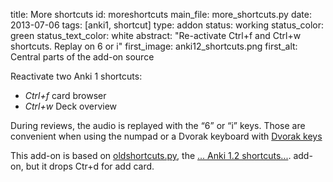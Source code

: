 title: More shortcuts
id: moreshortcuts
main_file: more_shortcuts.py
date: 2013-07-06
tags: [anki1, shortcut]
type: addon
status: working
status_color: green
status_text_color: white
abstract: "Re-activate Ctrl+f and Ctrl+w shortcuts. Replay on 6 or i"
first_image: anki12_shortcuts.png
first_alt: Central parts of the add-on source

Reactivate two Anki 1 shortcuts:

- *Ctrl+f* card browser
- *Ctrl+w* Deck overview

During reviews, the audio is replayed with the “6” or “i” keys. Those
are convenient when using the numpad or a Dvorak keyboard with
[Dvorak keys](Dvorak%20keys.html)

This add-on is based on
[oldshortcuts.py](https://github.com/dae/ankiplugins/blob/master/oldshortcuts.py),
the
[... Anki 1.2 shortcuts...](https://ankiweb.net/shared/info/544525276).
add-on, but it drops Ctr+d for add card.
